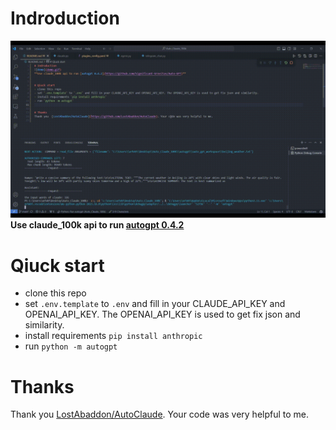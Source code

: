 # Indroduction
![demo](demo.gif)
**Use claude_100k api to run [autogpt 0.4.2](https://github.com/Significant-Gravitas/Auto-GPT)**


# Qiuck start
- clone this repo
- set `.env.template` to `.env` and fill in your CLAUDE_API_KEY and OPENAI_API_KEY. The OPENAI_API_KEY is used to get fix json and similarity.
- install requirements `pip install anthropic`
- run `python -m autogpt`


# Thanks
Thank you  [LostAbaddon/AutoClaude](https://github.com/LostAbaddon/AutoClaude). Your code was very helpful to me.
